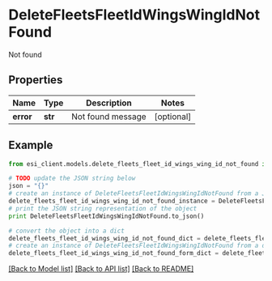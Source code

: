 # DeleteFleetsFleetIdWingsWingIdNotFound

Not found

## Properties

Name | Type | Description | Notes
------------ | ------------- | ------------- | -------------
**error** | **str** | Not found message | [optional] 

## Example

```python
from esi_client.models.delete_fleets_fleet_id_wings_wing_id_not_found import DeleteFleetsFleetIdWingsWingIdNotFound

# TODO update the JSON string below
json = "{}"
# create an instance of DeleteFleetsFleetIdWingsWingIdNotFound from a JSON string
delete_fleets_fleet_id_wings_wing_id_not_found_instance = DeleteFleetsFleetIdWingsWingIdNotFound.from_json(json)
# print the JSON string representation of the object
print DeleteFleetsFleetIdWingsWingIdNotFound.to_json()

# convert the object into a dict
delete_fleets_fleet_id_wings_wing_id_not_found_dict = delete_fleets_fleet_id_wings_wing_id_not_found_instance.to_dict()
# create an instance of DeleteFleetsFleetIdWingsWingIdNotFound from a dict
delete_fleets_fleet_id_wings_wing_id_not_found_form_dict = delete_fleets_fleet_id_wings_wing_id_not_found.from_dict(delete_fleets_fleet_id_wings_wing_id_not_found_dict)
```
[[Back to Model list]](../README.md#documentation-for-models) [[Back to API list]](../README.md#documentation-for-api-endpoints) [[Back to README]](../README.md)


